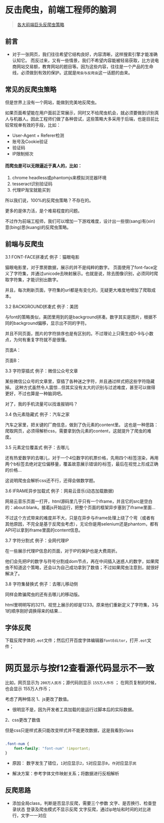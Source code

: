 # 反击爬虫，前端工程师的脑洞

> [各大前端巨头反爬虫策略](http://litten.me/2017/07/09/prevent-spiders/)

## 前言
* 对于一张网页，我们往往希望它结构良好，内容清晰，这样搜索引擎才能准确认知它。
而反过来，又有一些情景，我们不希望内容能被轻易获取，比方说电商网站交易额，教育网站的题目等。因为这些内容，往往是一个产品的生命线，必须做到有效的保护。这就是`爬虫与反爬虫`这一话题的由来。

## 常见的反爬虫策略

但是世界上没有一个网站，能做到完美地反爬虫。

如果页面希望能在用户面前正常展示，同时又不给爬虫机会，就必须要做到识别真人与机器人。因此工程师们做了各种尝试，这些策略大多采用于后端，也是目前比较常规单有效的手段，比如：

* User-Agent + Referer检测
* 账号及Cookie验证
* 验证码
* IP限制频次

#### 而爬虫是可以无限逼近于真人的，比如：
1. chrome headless或phantomjs来模拟浏览器环境
2. tesseract识别验证码
3. 代理IP淘宝就能买到

所以我们说，100%的反爬虫策略？不存在的。

更多的是体力活，是个难易程度的问题。

不过作为前端工程师，我们可以增加一下游戏难度，设计出一些很(sang)有(xin)意(bing)思(kuang)的反爬虫策略。

## 前端与反爬虫
3.1 FONT-FACE拼凑式
例子：猫眼电影

猫眼电影里，对于票房数据，展示的并不是纯粹的数字。
页面使用了font-face定义了字符集，并通过unicode去映射展示。也就是说，除去图像识别，必须同时爬取字符集，才能识别出数字。



并且，每次刷新页面，字符集的url都是有变化的，无疑更大难度地增加了爬取成本。



3.2 BACKGROUND拼凑式
例子：美团

与font的策略类似，美团里用到的是background拼凑。数字其实是图片，根据不同的background偏移，显示出不同的字符。



并且不同页面，图片的字符排序也是有区别的。不过理论上只需生成0-9与小数点，为何有重复字符就不是很懂。

页面A：

页面B：


3.3 字符穿插式
例子：微信公众号文章

某些微信公众号的文章里，穿插了各种迷之字符，并且通过样式把这些字符隐藏掉。
这种方式虽然令人震惊…但其实没有太大的识别与过滤难度，甚至可以做得更好，不过也算是一种脑洞吧。


对了，我的手机流量可以找谁报销吗？

3.4 伪元素隐藏式
例子：汽车之家

汽车之家里，把关键的厂商信息，做到了伪元素的content里。
这也是一种思路：爬取网页，必须得解析css，需要拿到伪元素的content，这就提升了爬虫的难度。



3.5 元素定位覆盖式
例子：去哪儿

还有热爱数学的去哪儿，对于一个4位数字的机票价格，先用四个i标签渲染，再用两个b标签去绝对定位偏移量，覆盖故意展示错误的i标签，最后在视觉上形成正确的价格…



这说明爬虫会解析css还不行，还得会做数学题。

3.6 IFRAME异步加载式
例子：网易云音乐(动态加载数据)

网易云音乐页面一打开，html源码里几乎只有一个iframe，并且它的src是空白的：about:blank。接着js开始运行，把整个页面的框架异步塞到了iframe里面…



不过这个方式带来的难度并不大，只是在异步与iframe处理上绕了个弯（或者有其他原因，不完全是基于反爬虫考虑），无论你是用selenium还是phantom，都有API可以拿到iframe里面的content信息。

3.7 字符分割式
例子：全网代理IP

在一些展示代理IP信息的页面，对于IP的保护也是大费周折。



他们会先把IP的数字与符号分割成dom节点，再在中间插入迷惑人的数字，如果爬虫不知道这个策略，还会以为自己成功拿到了数值；不过如果爬虫注意到，就很好解决了。

3.8 字符集替换式
例子：去哪儿移动侧

同样会欺骗爬虫的还有去哪儿的移动版。



html里明明写的3211，视觉上展示的却是1233。原来他们重新定义了字符集，3与1的顺序刚好调换得来的结果…

## 字体反爬
下载反爬字体的`.eot`文件；然后打开百度字体编辑器`fontEditor`，打开`.eot`文件；

# 网页显示与按f12查看源代码显示不一致

比如，网页显示为 `200万人民币`；源代码则显示 `155万人作币` ； 在网页复制的时候，也会显示 155万人作币；

考虑了两种情况
1、js更改了数值。

* 很明显不是，因为开发者工具加载的是运行过脚本后的实际数据。

2、css更改了数值

但是css只是样式表只能改变样式并不能更改数据，这是我看到class

```css

.font-num {
    font-family: "font-num" !important;
}
```
* 原因： 数字发生了错位，`1`对应显示`2`，`5`对应显示`0`，`作`对应显示`民`

* 解决方案：参考字体文件映射关系；将数据进行反相解析


## 反爬思路

* 添加全局class，判断是否显示反爬，需要三个参数
文字、是否换行、检查登录状态
登录及爬虫模式不显示反爬
文字反爬，通过ip地址和时间的对比进行，文字一一对应